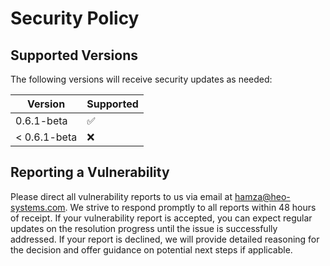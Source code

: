 # Security Policy

## Supported Versions

The following versions will receive security updates as needed:

| Version       | Supported          |
| ------------  | ------------------ |
| 0.6.1-beta    | :white_check_mark: |
| < 0.6.1-beta  | :x:                |

## Reporting a Vulnerability

Please direct all vulnerability reports to us via email at hamza@heo-systems.com. 
We strive to respond promptly to all reports within 48 hours of receipt. If your vulnerability report is accepted, 
you can expect regular updates on the resolution progress until the issue is successfully addressed. 
If your report is declined, we will provide detailed reasoning for the decision and offer guidance on potential next steps if applicable.
